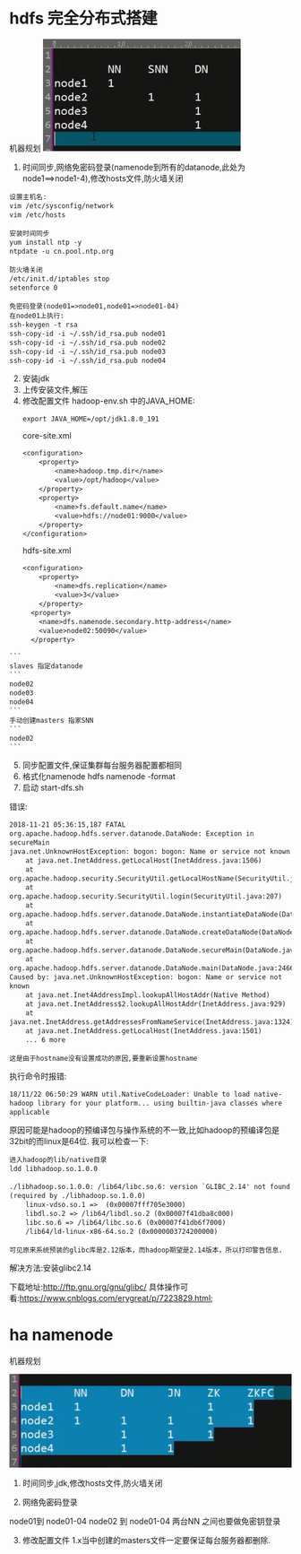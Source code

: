 # hdfs 完全分布式搭建

机器规划
![ss](assets/markdown-img-paste-20181120211727563.png)

1. 时间同步,网络免密码登录(namenode到所有的datanode,此处为node1==>node1-4),修改hosts文件,防火墙关闭

```
设置主机名:
vim /etc/sysconfig/network
vim /etc/hosts

安装时间同步
yum install ntp -y
ntpdate -u cn.pool.ntp.org

防火墙关闭
/etc/init.d/iptables stop
setenforce 0

免密码登录(node01=>node01,node01=>node01-04)
在node01上执行:
ssh-keygen -t rsa
ssh-copy-id -i ~/.ssh/id_rsa.pub node01
ssh-copy-id -i ~/.ssh/id_rsa.pub node02
ssh-copy-id -i ~/.ssh/id_rsa.pub node03
ssh-copy-id -i ~/.ssh/id_rsa.pub node04
```

2. 安装jdk
3. 上传安装文件,解压
4. 修改配置文件
    hadoop-env.sh 中的JAVA_HOME:
    ```
    export JAVA_HOME=/opt/jdk1.8.0_191

    ```
    core-site.xml
    ```
    <configuration>
    	<property>
    		<name>hadoop.tmp.dir</name>
    		<value>/opt/hadoop</value>
    	</property>
    	<property>
    		<name>fs.default.name</name>
    		<value>hdfs://node01:9000</value>
    	</property>
   </configuration>

    ```
    hdfs-site.xml
    ```
    <configuration>
    	<property>
    		<name>dfs.replication</name>
    		<value>3</value>
    	</property>
      <property>
        <name>dfs.namenode.secondary.http-address</name>
        <value>node02:50090</value>
      </property>
  </configuration>

    ```
    slaves 指定datanode
    ```
    node02
    node03
    node04
    ```
    手动创建masters 指家SNN
    ```
    node02
    ```
5. 同步配置文件,保证集群每台服务器配置都相同
6. 格式化namenode hdfs namenode -format
7. 启动 start-dfs.sh


错误:
```
2018-11-21 05:36:15,187 FATAL org.apache.hadoop.hdfs.server.datanode.DataNode: Exception in secureMain
java.net.UnknownHostException: bogon: bogon: Name or service not known
	at java.net.InetAddress.getLocalHost(InetAddress.java:1506)
	at org.apache.hadoop.security.SecurityUtil.getLocalHostName(SecurityUtil.java:187)
	at org.apache.hadoop.security.SecurityUtil.login(SecurityUtil.java:207)
	at org.apache.hadoop.hdfs.server.datanode.DataNode.instantiateDataNode(DataNode.java:2217)
	at org.apache.hadoop.hdfs.server.datanode.DataNode.createDataNode(DataNode.java:2266)
	at org.apache.hadoop.hdfs.server.datanode.DataNode.secureMain(DataNode.java:2442)
	at org.apache.hadoop.hdfs.server.datanode.DataNode.main(DataNode.java:2466)
Caused by: java.net.UnknownHostException: bogon: Name or service not known
	at java.net.Inet4AddressImpl.lookupAllHostAddr(Native Method)
	at java.net.InetAddress$2.lookupAllHostAddr(InetAddress.java:929)
	at java.net.InetAddress.getAddressesFromNameService(InetAddress.java:1324)
	at java.net.InetAddress.getLocalHost(InetAddress.java:1501)
	... 6 more

这是由于hostname没有设置成功的原因,要重新设置hostname
```

执行命令时报错:
```
18/11/22 06:50:29 WARN util.NativeCodeLoader: Unable to load native-hadoop library for your platform... using builtin-java classes where applicable

```

原因可能是hadoop的预编译包与操作系统的不一致,比如hadoop的预编译包是32bit的而linux是64位.
我可以检查一下:
```
进入hadoop的lib/native目录
ldd libhadoop.so.1.0.0

./libhadoop.so.1.0.0: /lib64/libc.so.6: version `GLIBC_2.14' not found (required by ./libhadoop.so.1.0.0)
	linux-vdso.so.1 =>  (0x00007fff705e3000)
	libdl.so.2 => /lib64/libdl.so.2 (0x00007f41dba8c000)
	libc.so.6 => /lib64/libc.so.6 (0x00007f41db6f7000)
	/lib64/ld-linux-x86-64.so.2 (0x0000003724200000)

可见原来系统预装的glibc库是2.12版本，而hadoop期望是2.14版本，所以打印警告信息.

```

解决方法:安装glibc2.14

下载地址:http://ftp.gnu.org/gnu/glibc/
具体操作可看:https://www.cnblogs.com/erygreat/p/7223829.html;


# ha namenode

机器规划

![](assets/markdown-img-paste-20181123224556234.png)

1. 时间同步,jdk,修改hosts文件,防火墙关闭

2. 网络免密码登录

node01到 node01-04
node02 到 node01-04
两台NN 之间也要做免密钥登录

3. 修改配置文件
 1.x当中创建的masters文件一定要保证每台服务器都删除.

 
